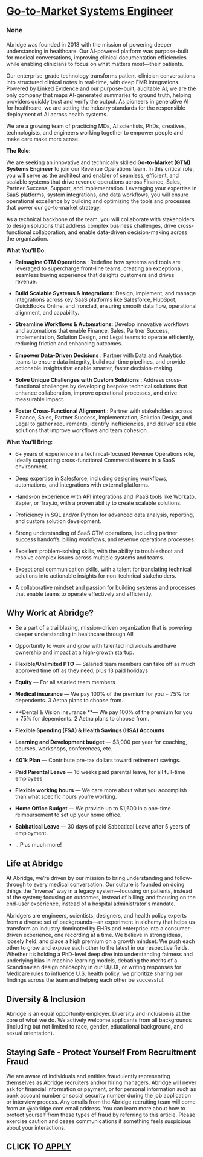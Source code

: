 # [Go-to-Market Systems Engineer](https://www.remotewlb.com/apply/go-to-market-systems-engineer)  
### None  
####  

Abridge was founded in 2018 with the mission of powering deeper understanding in healthcare. Our AI-powered platform was purpose-built for medical conversations, improving clinical documentation efficiencies while enabling clinicians to focus on what matters most—their patients.

Our enterprise-grade technology transforms patient-clinician conversations into structured clinical notes in real-time, with deep EMR integrations. Powered by Linked Evidence and our purpose-built, auditable AI, we are the only company that maps AI-generated summaries to ground truth, helping providers quickly trust and verify the output. As pioneers in generative AI for healthcare, we are setting the industry standards for the responsible deployment of AI across health systems.

We are a growing team of practicing MDs, AI scientists, PhDs, creatives, technologists, and engineers working together to empower people and make care make more sense.

 **The Role:**

We are seeking an innovative and technically skilled **Go-to-Market (GTM) Systems Engineer** to join our Revenue Operations team. In this critical role, you will serve as the architect and enabler of seamless, efficient, and scalable systems that drive revenue operations across Finance, Sales, Partner Success, Support, and Implementation. Leveraging your expertise in SaaS platforms, system integrations, and data workflows, you will ensure operational excellence by building and optimizing the tools and processes that power our go-to-market strategy.

As a technical backbone of the team, you will collaborate with stakeholders to design solutions that address complex business challenges, drive cross-functional collaboration, and enable data-driven decision-making across the organization.

 **What You'll Do:**

  *  **Reimagine GTM Operations** : Redefine how systems and tools are leveraged to supercharge front-line teams, creating an exceptional, seamless buying experience that delights customers and drives revenue.

  *  **Build Scalable Systems & Integrations**: Design, implement, and manage integrations across key SaaS platforms like Salesforce, HubSpot, QuickBooks Online, and Ironclad, ensuring smooth data flow, operational alignment, and capability.

  *  **Streamline Workflows & Automations**: Develop innovative workflows and automations that enable Finance, Sales, Partner Success, Implementation, Solution Design, and Legal teams to operate efficiently, reducing friction and enhancing outcomes.

  *  **Empower Data-Driven Decisions** : Partner with Data and Analytics teams to ensure data integrity, build real-time pipelines, and provide actionable insights that enable smarter, faster decision-making.

  *  **Solve Unique Challenges with Custom Solutions** : Address cross-functional challenges by developing bespoke technical solutions that enhance collaboration, improve operational processes, and drive measurable impact.

  *  **Foster Cross-Functional Alignment** : Partner with stakeholders across Finance, Sales, Partner Success, Implementation, Solution Design, and Legal to gather requirements, identify inefficiencies, and deliver scalable solutions that improve workflows and team cohesion.

 **What You'll Bring:**

  * 6+ years of experience in a technical-focused Revenue Operations role, ideally supporting cross-functional Commercial teams in a SaaS environment.

  * Deep expertise in Salesforce, including designing workflows, automations, and integrations with external platforms.

  * Hands-on experience with API integrations and iPaaS tools like Workato, Zapier, or Tray.io, with a proven ability to create scalable solutions.

  * Proficiency in SQL and/or Python for advanced data analysis, reporting, and custom solution development.

  * Strong understanding of SaaS GTM operations, including partner success handoffs, billing workflows, and revenue operations processes.

  * Excellent problem-solving skills, with the ability to troubleshoot and resolve complex issues across multiple systems and teams.

  * Exceptional communication skills, with a talent for translating technical solutions into actionable insights for non-technical stakeholders.

  * A collaborative mindset and passion for building systems and processes that enable teams to operate effectively and efficiently.

##  **Why Work at Abridge?**

  * Be a part of a trailblazing, mission-driven organization that is powering deeper understanding in healthcare through AI!

  * Opportunity to work and grow with talented individuals and have ownership and impact at a high-growth startup.

  *  **Flexible/Unlimited PTO** — Salaried team members can take off as much approved time off as they need, plus 13 paid holidays

  * **Equity** — For all salaried team members

  *  **Medical insurance** — We pay 100% of the premium for you + 75% for dependents. 3 Aetna plans to choose from.

  *  **Dental & Vision insurance **— We pay 100% of the premium for you + 75% for dependents. 2 Aetna plans to choose from.

  *  **Flexible Spending (FSA) & Health Savings (HSA) Accounts**

  *  **Learning and Development budget** — $3,000 per year for coaching, courses, workshops, conferences, etc. 

  * **401k Plan** — Contribute pre-tax dollars toward retirement savings.

  *  **Paid Parental Leave** — 16 weeks paid parental leave, for all full-time employees

  *  **Flexible working hours** — We care more about what you accomplish than what specific hours you’re working.

  *  **Home Office Budget** — We provide up to $1,600 in a one-time reimbursement to set up your home office.

  *  **Sabbatical Leave** — 30 days of paid Sabbatical Leave after 5 years of employment.

  * ...Plus much more!

##  **Life at Abridge**

At Abridge, we’re driven by our mission to bring understanding and follow-through to every medical conversation. Our culture is founded on doing things the “inverse” way in a legacy system—focusing on patients, instead of the system; focusing on outcomes, instead of billing; and focusing on the end-user experience, instead of a hospital administrator's mandate.

Abridgers are engineers, scientists, designers, and health policy experts from a diverse set of backgrounds—an experiment in alchemy that helps us transform an industry dominated by EHRs and enterprise into a consumer-driven experience, one recording at a time. We believe in strong ideas, loosely held, and place a high premium on a growth mindset. We push each other to grow and expose each other to the latest in our respective fields. Whether it’s holding a PhD-level deep dive into understanding fairness and underlying bias in machine learning models, debating the merits of a Scandinavian design philosophy in our UI/UX, or writing responses for Medicare rules to influence U.S. health policy, we prioritize sharing our findings across the team and helping each other be successful.

##  **Diversity & Inclusion**

Abridge is an equal opportunity employer. Diversity and inclusion is at the core of what we do. We actively welcome applicants from all backgrounds (including but not limited to race, gender, educational background, and sexual orientation).

##  **Staying Safe - Protect Yourself From Recruitment Fraud**

We are aware of individuals and entities fraudulently representing themselves as Abridge recruiters and/or hiring managers. Abridge will never ask for financial information or payment, or for personal information such as bank account number or social security number during the job application or interview process. Any emails from the Abridge recruiting team will come from an @abridge.com email address. You can learn more about how to protect yourself from these types of fraud by referring to this article. Please exercise caution and cease communications if something feels suspicious about your interactions.

  
## CLICK TO [APPLY](https://www.remotewlb.com/apply/go-to-market-systems-engineer)

